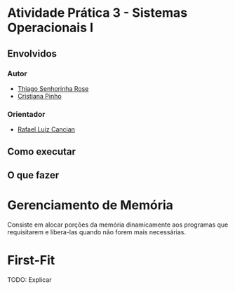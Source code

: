 # Atividade Prática 3 - Sistemas Operacionais I

## Envolvidos

### Autor

* [Thiago Senhorinha Rose](https://github.com/thisenrose)
* [Cristiana Pinho](https://github.com/kitpinho)

### Orientador

* [Rafael Luiz Cancian](http://www.inf.ufsc.br/~cancian)

## Como executar

## O que fazer

# Gerenciamento de Memória

Consiste em alocar porções da memória dinamicamente aos programas que requisitarem e libera-las quando não forem mais necessárias.

# First-Fit

TODO: Explicar
